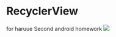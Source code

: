 # RecyclerView
for haruue Second android homework
![](http://chuantu.biz/t5/43/1480657514x3736496248.jpg)
